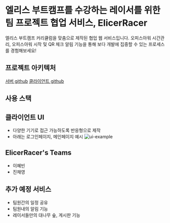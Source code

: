 # 엘리스 부트캠프를 수강하는 레이서를 위한 팀 프로젝트 협업 서비스, ElicerRacer

엘리스 부트캠프 커리큘럼을 맞춤으로 제작된 협업 웹 서비스입니다.
오피스아워 시간관리, 오피스아워 시작 및 QR 체크 알림 기능을 통해 보다 개발에 집중할 수 있는 프로세스를 경험해보세요!

## 프로젝트 아키텍처

[서버 github]()
[클라이언트 github]()

## 사용 스택

## 클라이언트 UI

- 다양한 기기로 접근 가능하도록 반응형으로 제작
- 아래는 로그인페이지, 메인페이지 예시
  ![ui-example](https://github.com/elice-racer/eliceracer_front/assets/124546770/235e9adb-ca8a-4acd-89c3-209df517a1d8)

## ElicerRacer's Teams

- 이혜빈
- 진채영

## 추가 예정 서비스

- 팀원간의 일정 공유
- 팀원내의 알림 기능
- 레이서들만의 대나무 숲, 게시판 기능
